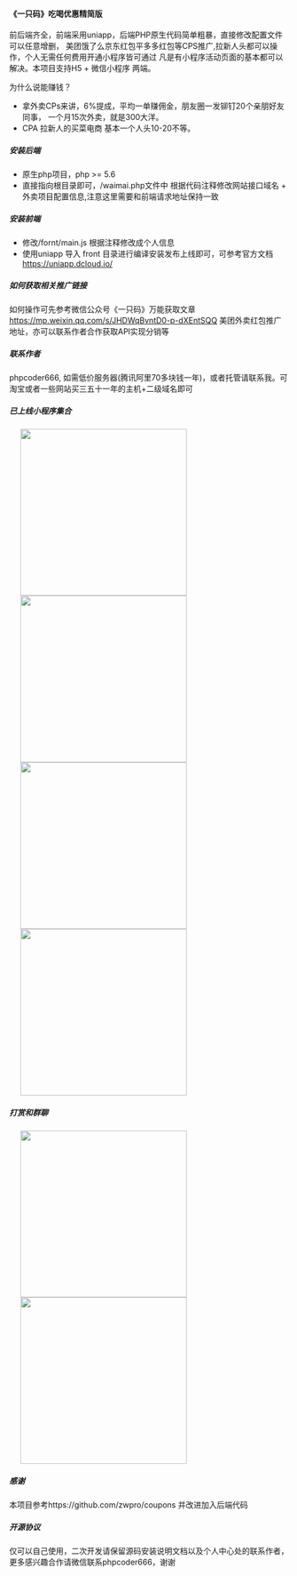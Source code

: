  #### 《一只码》吃喝优惠精简版
 
 前后端齐全，前端采用uniapp，后端PHP原生代码简单粗暴，直接修改配置文件可以任意增删，
 美团饿了么京东红包平多多红包等CPS推广,拉新人头都可以操作，个人无需任何费用开通小程序皆可通过
 凡是有小程序活动页面的基本都可以解决。本项目支持H5 + 微信小程序 两端。
 
 为什么说能赚钱？
 * 拿外卖CPs来讲，6%提成，平均一单赚佣金，朋友圈一发铆钉20个亲朋好友同事， 一个月15次外卖，就是300大洋。
 * CPA 拉新人的买菜电商 基本一个人头10-20不等。
 
 ##### 安装后端
 * 原生php项目，php >= 5.6  
 * 直接指向根目录即可，/waimai.php文件中 根据代码注释修改网站接口域名 + 外卖项目配置信息,注意这里需要和前端请求地址保持一致
 
 ##### 安装前端
 * 修改/fornt/main.js 根据注释修改成个人信息
 * 使用uniapp 导入 front 目录进行编译安装发布上线即可，可参考官方文档 https://uniapp.dcloud.io/
 
 ##### 如何获取相关推广链接
  如何操作可先参考微信公众号《一只码》万能获取文章
  https://mp.weixin.qq.com/s/JHDWqBvntD0-p-dXEntSQQ
  美团外卖红包推广地址，亦可以联系作者合作获取API实现分销等
 ##### 联系作者
 phpcoder666, 如需低价服务器(腾讯阿里70多块钱一年)，或者托管请联系我。可淘宝或者一些网站买三五十一年的主机+二级域名即可
 
 ##### 已上线小程序集合
 
<image src='./mini-qrcode/1.jpeg' style="margin:0 20px; width:300px;height:auto" >
<image src='./mini-qrcode/2.jpeg' style="margin:0 20px;width:300px;height:auto" > 
<image src='./mini-qrcode/3.jpeg' style="margin:0 20px;width:300px;height:auto" >
<image src='https://user-images.githubusercontent.com/1905823/101273484-c30bfc80-37d0-11eb-944b-f37c92d0d8c2.png' style="margin:0 20px;width:300px;height:auto" >
  

##### 打赏和群聊
<image src='./reward.jpeg' style="margin:0 20px;width:300px;height:auto" > <image src='./group.jpeg' style="margin:0 20px;width:300px;height:auto" >

##### 感谢

本项目参考https://github.com/zwpro/coupons 并改进加入后端代码

 ##### 开源协议
 仅可以自己使用，二次开发请保留源码安装说明文档以及个人中心处的联系作者，更多感兴趣合作请微信联系phpcoder666，谢谢
 
 
 

